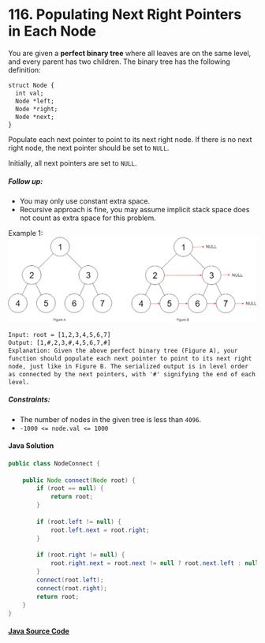 # 116. Populating Next Right Pointers in Each Node

You are given a <b>perfect binary tree</b> where all leaves are on the same level, and every parent has two children. The binary tree has the following definition:

```
struct Node {
  int val;
  Node *left;
  Node *right;
  Node *next;
}
```

Populate each next pointer to point to its next right node. If there is no next right node, the next pointer should be set to ```NULL```.

Initially, all next pointers are set to ```NULL```.

 

##### Follow up:

- You may only use constant extra space.
- Recursive approach is fine, you may assume implicit stack space does not count as extra space for this problem.


Example 1:
 ![](116_sample.png)
```
Input: root = [1,2,3,4,5,6,7]
Output: [1,#,2,3,#,4,5,6,7,#]
Explanation: Given the above perfect binary tree (Figure A), your function should populate each next pointer to point to its next right node, just like in Figure B. The serialized output is in level order as connected by the next pointers, with '#' signifying the end of each level.
```

##### Constraints:

- The number of nodes in the given tree is less than ```4096```.
- ```-1000 <= node.val <= 1000```

#### Java Solution
```java
public class NodeConnect {

    public Node connect(Node root) {
        if (root == null) {
            return root;
        }

        if (root.left != null) {
            root.left.next = root.right;
        }

        if (root.right != null) {
            root.right.next = root.next != null ? root.next.left : null;
        }
        connect(root.left);
        connect(root.right);
        return root;
    }
}
```

#### [Java Source Code](../../../src/main/java/com/algorithm/treedatastructure/NodeConnect.java)